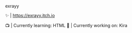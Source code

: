 exrayy

✨ | https://exrayy.itch.io

:tv: | Currently learning: HTML
💙 | Currently working on: Kira




